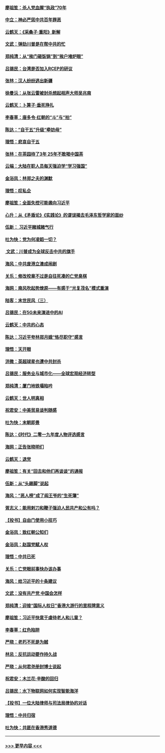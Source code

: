 #### [廖祖笙：杀人党血腥“执政”70年](../pages/nsc993/n11745144.md?t=12261533) 
#### [中立：神必严惩中共百年罪恶](../pages/nsc993/n11744970.md?t=12261533) 
#### [云鹤天：《采桑子‧重阳》新解](../pages/nsc993/n11744948.md?t=12261533) 
#### [文武：弹劾川普是在帮中共的忙](../pages/nsc993/n11744758.md?t=12261533) 
#### [郑纯清：从“挨门砸饭锅”到“挨户堵炉眼”](../pages/nsc993/n11744745.md?t=12261533) 
#### [吕锡民：台湾是否加入RCEP的研议](../pages/nsc993/n11744701.md?t=12261533) 
#### [张林：汉人纷纷逃出新疆](../pages/nsc993/n11743530.md?t=12261533) 
#### [徐曼沅：从张云雷被封杀想起相声大师吴兆南](../pages/nsc993/n11741816.md?t=12261533) 
#### [云鹤天：卜算子‧垂死挣扎](../pages/nsc993/n11739956.md?t=12261533) 
#### [李春草：唐多令‧红朝的“斗”与“拍”](../pages/nsc993/n11739830.md?t=12261533) 
#### [陈达：“自干五”升级“牵妨母”](../pages/nsc993/n11739724.md?t=12261533) 
#### [理悟：悲哀自干五](../pages/nsc993/n11739547.md?t=12261533) 
#### [张林：在茶园待了3年 25年不敢喝中国茶](../pages/nsc993/n11739240.md?t=12261533) 
#### [云端：大陆在职人员每天强迫学“学习强国”](../pages/nsc993/n11738735.md?t=12261533) 
#### [金浴凤：林郑之夫的渊默](../pages/nsc993/n11737735.md?t=12261533) 
#### [理悟：叹私企](../pages/nsc993/n11737715.md?t=12261533) 
#### [廖祖笙：全面失控可能袭向习近平](../pages/nsc993/n11737704.md?t=12261533) 
#### [心升：从《矛盾论》《实践论》的谬误揭去毛泽东哲学家的面纱](../pages/nsc993/n11736962.md?t=12261533) 
#### [伍新： 习近平赌城赌气行](../pages/nsc993/n11736929.md?t=12261533) 
#### [吐为快：党为何凌蹈一切？](../pages/nsc993/n11736915.md?t=12261533) 
#### [ 文武：川普成为全球反击中共的旗手](../pages/nsc993/n11736882.md?t=12261533) 
#### [海风：中共废港立澳成闹剧](../pages/nsc993/n11735857.md?t=12261533) 
#### [关乐：修改校章不过是自往死凑的亡党臭棋](../pages/nsc993/n11735097.md?t=12261533) 
#### [海网：南风吹起势燎原——有感于“光复茂名”模式重演](../pages/nsc993/n11732308.md?t=12261533) 
#### [陆客：末世民风（三）](../pages/nsc993/n11732211.md?t=12261533) 
#### [吕锡民：在5G未来演进中的AI](../pages/nsc993/n11730010.md?t=12261533) 
#### [云鹤天：中共的心态](../pages/nsc993/n11729906.md?t=12261533) 
#### [陈达：习近平夸林郑月娥“恪尽职守”感言](../pages/nsc993/n11729881.md?t=12261533) 
#### [理悟：天开眼](../pages/nsc993/n11729699.md?t=12261533) 
#### [洪微：英超球星也遭中共封杀](../pages/nsc993/n11727243.md?t=12261533) 
#### [吕锡民：服务业与城市化——全球宏观经济转型](../pages/nsc993/n11725845.md?t=12261533) 
#### [郑纯清：厦门地铁塌陷吟](../pages/nsc993/n11725813.md?t=12261533) 
#### [云鹤天：世人明真相](../pages/nsc993/n11725621.md?t=12261533) 
#### [祝君安：中美贸易谈判随感](../pages/nsc993/n11725609.md?t=12261533) 
#### [吐为快：末朝即景](../pages/nsc993/n11723365.md?t=12261533) 
#### [陈达：《时代》二零一九年度人物评选感言](../pages/nsc993/n11723337.md?t=12261533) 
#### [海网：正告张晓明们](../pages/nsc993/n11723228.md?t=12261533) 
#### [云鹤天：退党](../pages/nsc993/n11723056.md?t=12261533) 
#### [廖祖笙：有关“回去和他们再谈谈”的通报](../pages/nsc993/n11722442.md?t=12261533) 
#### [伍新：从“头踢脚”说起](../pages/nsc993/n11722429.md?t=12261533) 
#### [海风：“恶人榜”成了阎王爷的“生死簿”](../pages/nsc993/n11722272.md?t=12261533) 
#### [胥志义：能用剌刀和鞭子强迫人民共产和公有吗？](../pages/nsc993/n11720569.md?t=12261533) 
#### [【投书】自由门使用小技巧](../pages/nsc993/n11720180.md?t=12261533) 
#### [金浴凤：致红朝公知们](../pages/nsc993/n11720563.md?t=12261533) 
#### [金浴凤：赵国党赋人权](../pages/nsc993/n11720533.md?t=12261533) 
#### [理悟：中共已死](../pages/nsc993/n11720233.md?t=12261533) 
#### [关乐：亡党眼前事快办该办事](../pages/nsc993/n11719160.md?t=12261533) 
#### [海风：给习近平的十条建议](../pages/nsc993/n11717616.md?t=12261533) 
#### [文武：没有共产党 中国会怎样](../pages/nsc993/n11717584.md?t=12261533) 
#### [郑纯清：迎接“国际人权日”香港大游行的里程牌意义](../pages/nsc993/n11717417.md?t=12261533) 
#### [廖祖笙：习近平快意于虐待老人和儿童？](../pages/nsc993/n11715313.md?t=12261533) 
#### [李春草：红色陷阱](../pages/nsc993/n11715029.md?t=12261533) 
#### [严晓：老朽不死是为贼](../pages/nsc993/n11712910.md?t=12261533) 
#### [林忌：反抗运动要作持久战](../pages/nsc993/n11712623.md?t=12261533) 
#### [严晓：从何君尧册封博士说起](../pages/nsc993/n11712465.md?t=12261533) 
#### [祝君安：木兰花·辛酸的回归](../pages/nsc993/n11712381.md?t=12261533) 
#### [吕锡民：水下物联网如何实现智能海洋](../pages/nsc993/n11711158.md?t=12261533) 
#### [【投书】一位大陆律师与司法局律协的对话](../pages/nsc993/n11709675.md?t=12261533) 
#### [理悟：中共归宿](../pages/nsc993/n11710059.md?t=12261533) 
#### [吐为快：共匪在香港秀道德](../pages/nsc993/n11709979.md?t=12261533) 

----
#### [ >>> 更早内容 <<< ](../indexes/nsc993-earlier.md)
